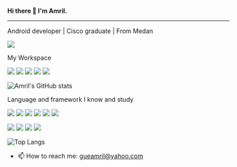 
<strong>Hi there 👋 I'm Amril.</strong>
<hr>
Android developer | Cisco graduate | From Medan
<p><p>
<a href="https://www.instagram.com/h.amril/"><img src="https://img.shields.io/badge/Instagram-E4405F?style=for-the-badge&logo=instagram&logoColor=white"/></a>  

<p>My Workspace<p>
  <img src="https://img.shields.io/badge/asus%20laptop-000000?style=for-the-badge&logo=asus&logoColor=white"/> <img src="https://img.shields.io/badge/Windows-0078D6?style=for-the-badge&logo=windows&logoColor=white"/> <img src="https://img.shields.io/badge/Intel%20Core_i7_11th-0071C5?style=for-the-badge&logo=intel&logoColor=white"/>
<img src="https://img.shields.io/badge/NVIDIA-GeForce-MX330?style=for-the-badge&logo=nvidia&logoColor=white"/>
<img src="https://camo.githubusercontent.com/c65b6027e093f1170019309c575123328cd6824d11aa154464aea649f4f71d6c/68747470733a2f2f696d672e736869656c64732e696f2f62616467652f52414d2d313647422d2532333030373143352e7376673f267374796c653d666f722d7468652d6261646765266c6f676f436f6c6f723d7768697465"/>
  
![Amril's GitHub stats](https://github-readme-stats.vercel.app/api?username=amrilhakimsihotang&layout=compact&show_icons=true&theme=radical)<p>
  Language and framework I know and study  <p><p>
 <img src="https://img.shields.io/badge/Kotlin-0095D5?&style=for-the-badge&logo=kotlin&logoColor=white"/>
 <img src="https://img.shields.io/badge/Java-ED8B00?style=for-the-badge&logo=java&logoColor=white"/> <img src="https://img.shields.io/badge/Python-14354C?style=for-the-badge&logo=python&logoColor=white"/> <img src="https://img.shields.io/badge/HTML5-E34F26?style=for-the-badge&logo=html5&logoColor=white"/> <img src="https://img.shields.io/badge/CSS-239120?&style=for-the-badge&logo=css3&logoColor=white"/> <img src="https://img.shields.io/badge/Bootstrap-563D7C?style=for-the-badge&logo=bootstrap&logoColor=white"/>   
 
 <img src="https://img.shields.io/badge/JavaScript-F7DF1E?style=for-the-badge&logo=javascript&logoColor=black"/> <img src="https://img.shields.io/badge/Node.js-43853D?style=for-the-badge&logo=node.js&logoColor=white"/> <img src="https://img.shields.io/badge/C-00599C?style=for-the-badge&logo=c&logoColor=white"/> <img src="https://img.shields.io/badge/Laravel-FF2D20?style=for-the-badge&logo=laravel&logoColor=white"/>
    
    
![Top Langs](https://github-readme-stats.vercel.app/api/top-langs/?username=amrilhakimsihotang&layout=compact&count_private=true&show_icons=true&theme=radical)

  - 📫 How to reach me: gueamril@yahoo.com


 
<!--
**amrilhakimsihotang/amrilhakimsihotang** is a ✨ _special_ ✨ repository because its `README.md` (this file) appears on your GitHub profile.

Here are some ideas to get you started:

- 🔭 I’m currently working on ...
- 🌱 I’m currently learning ...
- 👯 I’m looking to collaborate on ...
- 🤔 I’m looking for help with ...
- 💬 Ask me about ...
- 📫 How to reach me: ...
- 😄 Pronouns: ...
- ⚡ Fun fact: ...

[![Top Langs](https://github-readme-stats.vercel.app/api/top-langs/?username=amrilhakimsihotang&layout=compact)](https://github.com/amrilhakimsihotang/github-readme-stats)
-->
